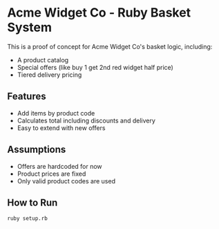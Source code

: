 # Acme Widget Co - Ruby Basket System
 
This is a proof of concept for Acme Widget Co's basket logic, including:
- A product catalog
- Special offers (like buy 1 get 2nd red widget half price)
- Tiered delivery pricing
 
## Features
 
- Add items by product code
- Calculates total including discounts and delivery
- Easy to extend with new offers
 
## Assumptions
 
- Offers are hardcoded for now
- Product prices are fixed
- Only valid product codes are used
 
## How to Run
 
```bash
ruby setup.rb
 